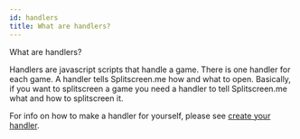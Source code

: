 ```yaml
---
id: handlers
title: What are handlers?
---
```


What are handlers?

Handlers are javascript scripts that handle a game. There is one handler for each game. A handler tells Splitscreen.me how and what to open. 
Basically, if you want to splitscreen a game you need a handler to tell Splitscreen.me what and how to splitscreen it. 

For info on how to make a handler for yourself, please see [create your handler](https://www.splitscreen.me/docs/create-handlers).
